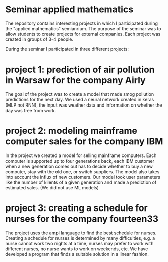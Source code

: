 # Seminar applied mathematics


The repository contains interesting projects in which I participated during the "applied mathematics" semianrium. The purpose of the seminar was to allow students to create projects for external companies. Each project was created in groups of 3-4 people.

During the seminar I participated in three different projects:

# project 1: prediction of air pollution in Warsaw for the company Airly

The goal of the project was to create a model that made smog pollution predictions for the next day. We used a neural network created in keras (MLP not RNN), the input was weather data and information on whether the day was free from work.

# project 2: modeling mainframe computer sales for the company IBM

In the project we created a model for selling mainframe computers. Each computer is supported up to four generations back, each IBM customer when a new generation comes out has to decide whether to buy a new computer, stay with the old one, or switch suppliers. The model also takes into account the influx of new customers. Our model took user parameters like the number of kilents of a given generation and made a prediction of estimated sales. (We did not use ML models)


# project 3: creating a schedule for nurses for the company fourteen33

The project uses the ampl language to find the best schedule for nurses. Creating a schedule for nurses is determined by many difficulties, e.g. a nurse cannot work two nights at a time, nurses may prefer to work with different nurses, no nurse wants to work on weekends, etc. We have developed a program that finds a suitable solution in a linear fashion.
